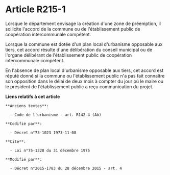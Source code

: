 # Article R215-1

Lorsque le département envisage la création d'une zone de préemption, il sollicite l'accord de la commune ou de
l'établissement public de coopération intercommunale compétent.

Lorsque la commune est dotée d'un plan local d'urbanisme opposable aux tiers, cet accord résulte d'une délibération du
conseil municipal ou de l'organe délibérant de l'établissement public de coopération intercommunale compétent.

En l'absence de plan local d'urbanisme opposable aux tiers, cet accord est réputé donné si la commune ou l'établissement
public n'a pas fait connaître son opposition dans le délai de deux mois à compter du jour où le maire ou le président de
l'établissement public a reçu communication du projet.

**Liens relatifs à cet article**

	**Anciens textes**:

	  - Code de l'urbanisme - art. R142-4 (Ab)

	**Codifié par**:

	  - Décret n°73-1023 1973-11-08

	**Cite**:

	  - Loi n°75-1328 du 31 décembre 1975

	**Modifié par**:

	  - Décret n°2015-1783 du 28 décembre 2015 - art. 4
